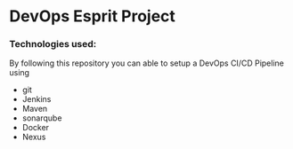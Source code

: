 # DevOps Esprit Project



### Technologies used:
By following this repository you can able to setup a DevOps CI/CD Pipeline using
- git
- Jenkins
- Maven
- sonarqube
- Docker 
- Nexus

